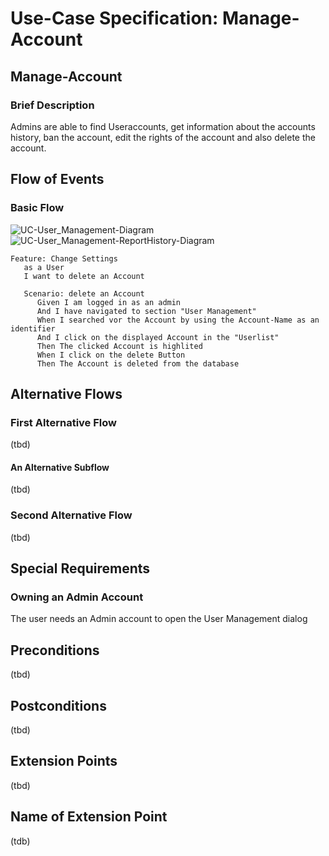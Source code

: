 # Use-Case Specification: Manage-Account

## Manage-Account
### Brief Description

Admins are able to find Useraccounts, get information about the accounts history, ban the account, edit the rights of the account and also delete the account.

## Flow of Events
### Basic Flow
![UC-User_Management-Diagram](./Bilder/User_Management_UC-Diagramm.jpg)
![UC-User_Management-ReportHistory-Diagram](./Bilder/Report_History.jpg)
``` Gherkin
Feature: Change Settings 
   as a User
   I want to delete an Account

   Scenario: delete an Account
      Given I am logged in as an admin
      And I have navigated to section "User Management"
      When I searched vor the Account by using the Account-Name as an identifier
      And I click on the displayed Account in the "Userlist"
      Then The clicked Account is highlited
      When I click on the delete Button  
      Then The Account is deleted from the database
```


## Alternative Flows
###  First Alternative Flow
(tbd)

#### An Alternative Subflow
(tbd)

### Second Alternative Flow
(tbd)

## Special Requirements
### Owning an Admin Account

The user needs an Admin account to open the User Management dialog

## Preconditions
(tbd)

## Postconditions
(tbd)

## Extension Points

(tbd)

## Name of Extension Point

(tdb)
